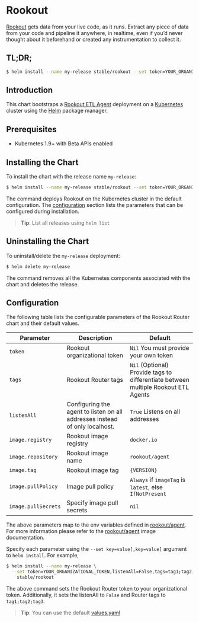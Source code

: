 # Rookout

[Rookout](http://rookout.com/) gets data from your live code, as it runs. Extract any piece of data from your code and pipeline it anywhere, in realtime, even if you’d never thought about it beforehand or created any instrumentation to collect it.

## TL;DR;

```bash
$ helm install --name my-release stable/rookout --set token=YOUR_ORGANIZATIONAL_TOKEN
```

## Introduction

This chart bootstraps a [Rookout ETL Agent](https://docs.rookout.com/docs/agent-setup.html) deployment on a [Kubernetes](http://kubernetes.io) cluster using the [Helm](https://helm.sh) package manager.

## Prerequisites

- Kubernetes 1.9+ with Beta APIs enabled

## Installing the Chart

To install the chart with the release name `my-release`:

```bash
$ helm install --name my-release stable/rookout --set token=YOUR_ORGANIZATIONAL_TOKEN
```

The command deploys Rookout on the Kubernetes cluster in the default configuration. The [configuration](#configuration) section lists the parameters that can be configured during installation.

> **Tip**: List all releases using `helm list`

## Uninstalling the Chart

To uninstall/delete the `my-release` deployment:

```bash
$ helm delete my-release
```

The command removes all the Kubernetes components associated with the chart and deletes the release.

## Configuration

The following table lists the configurable parameters of the Rookout Router chart and their default values.

|            Parameter              |              Description                 |                          Default                        | 
| --------------------------------- | ---------------------------------------- | ------------------------------------------------------- |
| `token`                           | Rookout organizational token             | `Nil` You must provide your own token                   |  
| `tags`                            | Rookout Router tags                      | `Nil` (Optional) Provide tags to differentiate between multiple Rookout ETL Agents |                
| `listenAll`                       | Configuring the agent to listen on all addresses instead of only localhost.                      | `True` Listens on all addresses | 
| `image.registry`                  | Rookout image registry                   | `docker.io`                                             |
| `image.repository`                | Rookout image name                       | `rookout/agent`                                         |
| `image.tag`                       | Rookout image tag                        | `{VERSION}`                                             |
| `image.pullPolicy`                | Image pull policy                        | `Always` if `imageTag` is `latest`, else `IfNotPresent` |
| `image.pullSecrets`               | Specify image pull secrets               | `nil`                                                   |


The above parameters map to the env variables defined in [rookout/agent](https://docs.rookout.com/docs/agent-setup.html). For more information please refer to the [rookout/agent](https://hub.docker.com/r/rookout/agent/) image documentation.

Specify each parameter using the `--set key=value[,key=value]` argument to `helm install`. For example,

```bash
$ helm install --name my-release \
  --set token=YOUR_ORGANIZATIONAL_TOKEN,listenAll=False,tags=tag1;tag2;tag3 \
    stable/rookout
```

The above command sets the Rookout Router token to your organizational token. Additionally, it sets the listenAll to `False` and Router tags to `tag1;tag2;tag3`.

> **Tip**: You can use the default [values.yaml](values.yaml)
